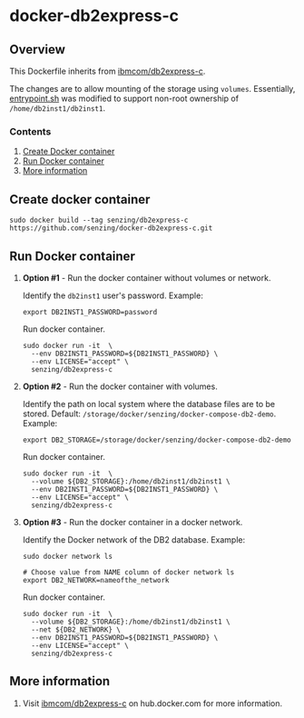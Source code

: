 # docker-db2express-c

## Overview

This Dockerfile inherits from
[ibmcom/db2express-c](https://hub.docker.com/r/ibmcom/db2express-c/).

The changes are to allow mounting of the storage using `volumes`.
Essentially,
[entrypoint.sh](app/entrypoint.sh)
was modified to support non-root ownership of
`/home/db2inst1/db2inst1`.

### Contents

1. [Create Docker container](#create-docker-container)
1. [Run Docker container](#run-docker-container)
1. [More information](#more-information)

## Create docker container

```console
sudo docker build --tag senzing/db2express-c https://github.com/senzing/docker-db2express-c.git
```

## Run Docker container

1. **Option #1** - Run the docker container without volumes or network.

   Identify the `db2inst1` user's password.
   Example:

    ```console
    export DB2INST1_PASSWORD=password
    ```

    Run docker container.

    ```console
    sudo docker run -it  \
      --env DB2INST1_PASSWORD=${DB2INST1_PASSWORD} \
      --env LICENSE="accept" \
      senzing/db2express-c
    ```

1. **Option #2** - Run the docker container with volumes.

   Identify the path on local system where the database files are to be stored.
   Default: `/storage/docker/senzing/docker-compose-db2-demo`.
   Example:

    ```console
    export DB2_STORAGE=/storage/docker/senzing/docker-compose-db2-demo
    ```

    Run docker container.

    ```console
    sudo docker run -it  \
      --volume ${DB2_STORAGE}:/home/db2inst1/db2inst1 \
      --env DB2INST1_PASSWORD=${DB2INST1_PASSWORD} \
      --env LICENSE="accept" \
      senzing/db2express-c
    ```

1. **Option #3** - Run the docker container in a docker network.

   Identify the Docker network of the DB2 database.
   Example:

    ```console
    sudo docker network ls

    # Choose value from NAME column of docker network ls
    export DB2_NETWORK=nameofthe_network
    ```

    Run docker container.

    ```console
    sudo docker run -it  \
      --volume ${DB2_STORAGE}:/home/db2inst1/db2inst1 \
      --net ${DB2_NETWORK} \
      --env DB2INST1_PASSWORD=${DB2INST1_PASSWORD} \
      --env LICENSE="accept" \
      senzing/db2express-c
    ```

## More information

1. Visit [ibmcom/db2express-c](https://hub.docker.com/r/ibmcom/db2express-c/) on hub.docker.com for more information.
